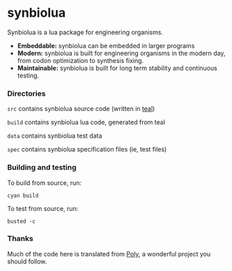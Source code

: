 # synbiolua

Synbiolua is a lua package for engineering organisms.

* __Embeddable:__ synbiolua can be embedded in larger programs
* __Modern:__ synbiolua is built for engineering organisms in the modern day, from codon optimization to synthesis fixing.
* __Maintainable:__ synbiolua is built for long term stability and continuous testing.

### Directories
`src` contains synbiolua source code (written in [teal](https://github.com/teal-language))

`build` contains synbiolua lua code, generated from teal

`data` contains synbiolua test data

`spec` contains synbiolua specification files (ie, test files)

### Building and testing
To build from source, run:
```
cyan build
```

To test from source, run:
```
busted -c
```

### Thanks
Much of the code here is translated from [Poly](https://github.com/TimothyStiles/poly), a wonderful project you should follow.
